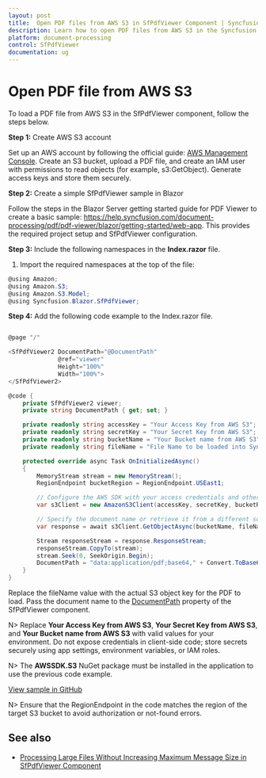 ```yaml
---
layout: post
title:  Open PDF files from AWS S3 in SfPdfViewer Component | Syncfusion
description: Learn how to open PDF files from AWS S3 in the Syncfusion Blazor SfPdfViewer component, including steps and configuration guidance.
platform: document-processing
control: SfPdfViewer
documentation: ug
---
```


# Open PDF file from AWS S3

To load a PDF file from AWS S3 in the SfPdfViewer component, follow the steps below.

**Step 1:** Create AWS S3 account 

Set up an AWS account by following the official guide: [AWS Management Console](https://docs.aws.amazon.com/AmazonS3/latest/userguide/Welcome.html). Create an S3 bucket, upload a PDF file, and create an IAM user with permissions to read objects (for example, s3:GetObject). Generate access keys and store them securely.

**Step 2:** Create a simple SfPdfViewer sample in Blazor

Follow the steps in the Blazor Server getting started guide for PDF Viewer to create a basic sample: https://help.syncfusion.com/document-processing/pdf/pdf-viewer/blazor/getting-started/web-app. This provides the required project setup and SfPdfViewer configuration.

**Step 3:** Include the following namespaces in the **Index.razor** file.

1. Import the required namespaces at the top of the file:

```csharp
@using Amazon;
@using Amazon.S3;
@using Amazon.S3.Model;
@using Syncfusion.Blazor.SfPdfViewer;
```

**Step 4:** Add the following code example to the Index.razor file.

```csharp

@page "/"

<SfPdfViewer2 DocumentPath="@DocumentPath"
              @ref="viewer"
              Height="100%"
              Width="100%">
</SfPdfViewer2>

@code {
    private SfPdfViewer2 viewer;
    private string DocumentPath { get; set; }

    private readonly string accessKey = "Your Access Key from AWS S3";
    private readonly string secretKey = "Your Secret Key from AWS S3";
    private readonly string bucketName = "Your Bucket name from AWS S3";
    private readonly string fileName = "File Name to be loaded into Syncfusion PDF Viewer";

    protected override async Task OnInitializedAsync()
    {
        MemoryStream stream = new MemoryStream();
        RegionEndpoint bucketRegion = RegionEndpoint.USEast1;

        // Configure the AWS SDK with your access credentials and other settings
        var s3Client = new AmazonS3Client(accessKey, secretKey, bucketRegion);

        // Specify the document name or retrieve it from a different source
        var response = await s3Client.GetObjectAsync(bucketName, fileName);

        Stream responseStream = response.ResponseStream;
        responseStream.CopyTo(stream);
        stream.Seek(0, SeekOrigin.Begin);
        DocumentPath = "data:application/pdf;base64," + Convert.ToBase64String(stream.ToArray());
    }
}
```

Replace the fileName value with the actual S3 object key for the PDF to load. Pass the document name to the [DocumentPath](https://help.syncfusion.com/cr/blazor/Syncfusion.Blazor.SfPdfViewer.PdfViewerBase.html#Syncfusion_Blazor_SfPdfViewer_PdfViewerBase_DocumentPath) property of the SfPdfViewer component.

N> Replace **Your Access Key from AWS S3**, **Your Secret Key from AWS S3**, and **Your Bucket name from AWS S3** with valid values for your environment. Do not expose credentials in client-side code; store secrets securely using app settings, environment variables, or IAM roles.

N> The **AWSSDK.S3** NuGet package must be installed in the application to use the previous code example.

[View sample in GitHub](https://github.com/SyncfusionExamples/blazor-pdf-viewer-examples/tree/master/Load%20and%20Save/Open%20and%20Save%20from%20AWS%20S3)

N> Ensure that the RegionEndpoint in the code matches the region of the target S3 bucket to avoid authorization or not-found errors.

## See also

* [Processing Large Files Without Increasing Maximum Message Size in SfPdfViewer Component](../how-to/processing-large-files-without-increasing-maximum-message-size)